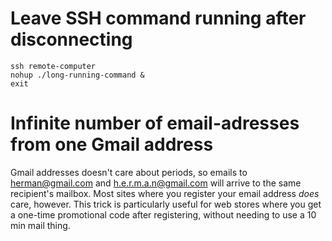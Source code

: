 Leave SSH command running after disconnecting
=============================================

```
ssh remote-computer
nohup ./long-running-command &
exit
```

Infinite number of email-adresses from one Gmail address
========================================================

Gmail addresses doesn't care about periods,
so emails to herman@gmail.com and h.e.r.m.a.n@gmail.com will arrive to the same recipient's mailbox.
Most sites where you register your email address *does* care, however.
This trick is particularly useful for web stores where you get a one-time promotional code after registering,
without needing to use a 10 min mail thing.
